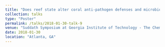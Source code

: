 ```yaml
---
title: "Does reef state alter coral anti-pathogen defenses and microbiomes?"
collection: talks
type: "Poster"
permalink: /talks/2018-01-30-talk-9
venue: "Suddath Symposium at Georgia Institute of Technology - The Chemical Ecology of Microbiome Interactions"
date: 2018-01-30
location: "Atlanta, GA"
---
```



